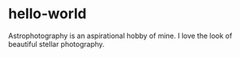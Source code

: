 # hello-world

Astrophotography is an aspirational hobby of mine. I love the look of beautiful stellar photography. 
